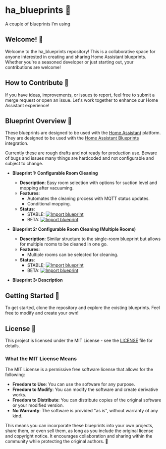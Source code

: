 # ha_blueprints 🌟
A couple of blueprints I'm using

## Welcome! 👋
Welcome to the ha_blueprints repository! This is a collaborative space for anyone interested in creating and sharing Home Assistant blueprints. Whether you're a seasoned developer or just starting out, your contributions are welcome!

## How to Contribute 🤝
If you have ideas, improvements, or issues to report, feel free to submit a merge request or open an issue. Let's work together to enhance our Home Assistant experience!

## Blueprint Overview 📜
These blueprints are designed to be used with the [Home Assistant](https://www.home-assistant.io/) platform. They are designed to be used with the [Home Assistant Blueprints](https://www.home-assistant.io/integrations/blueprint/) integration.

Currently these are rough drafts and not ready for production use. Beware of bugs and issues many things are hardcoded and not configurable and subject to change.

- **Blueprint 1: Configurable Room Cleaning**
  - **Description**: Easy room selection with options for suction level and mopping after vacuuming.
  - **Features**:
    - Automates the cleaning process with MQTT status updates.
    - Conditional mopping.
  - **Status**:
    - STABLE: [![Import blueprint](https://my.home-assistant.io/badges/blueprint_import.svg)](https://my.home-assistant.io/redirect/blueprint_import/?blueprint_url=things)
    - BETA: [![Import blueprint](https://my.home-assistant.io/badges/blueprint_import.svg)](https://my.home-assistant.io/redirect/blueprint_import/?blueprint_url=things)

- **Blueprint 2: Configurable Room Cleaning (Multiple Rooms)**
  - **Description**: Similar structure to the single-room blueprint but allows for multiple rooms to be cleaned in one go.
  - **Features**:
    - Multiple rooms can be selected for cleaning.
  - **Status**:
    - STABLE: [![Import blueprint](https://my.home-assistant.io/badges/blueprint_import.svg)](https://my.home-assistant.io/redirect/blueprint_import/?blueprint_url=things)
    - BETA: [![Import blueprint](https://my.home-assistant.io/badges/blueprint_import.svg)](https://my.home-assistant.io/redirect/blueprint_import/?blueprint_url=things)

- **Blueprint 3: Description**

## Getting Started 🚀
To get started, clone the repository and explore the existing blueprints. Feel free to modify and create your own!

## License 📄
This project is licensed under the MIT License - see the [LICENSE](LICENSE) file for details.

### What the MIT License Means
The MIT License is a permissive free software license that allows for the following:
- **Freedom to Use**: You can use the software for any purpose.
- **Freedom to Modify**: You can modify the software and create derivative works.
- **Freedom to Distribute**: You can distribute copies of the original software or your modified version.
- **No Warranty**: The software is provided "as is", without warranty of any kind.

This means you can incorporate these blueprints into your own projects, share them, or even sell them, as long as you include the original license and copyright notice. It encourages collaboration and sharing within the community while protecting the original authors. 🤗
